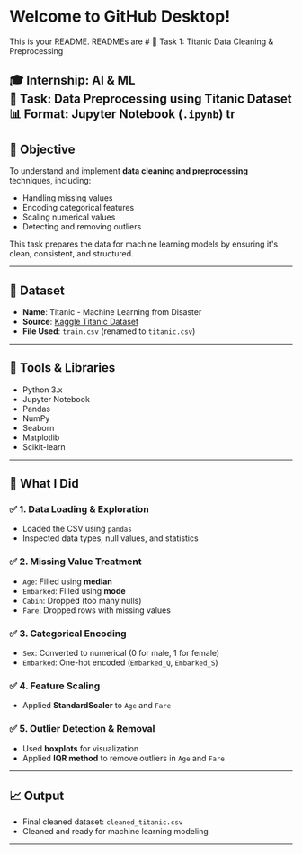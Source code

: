 # Welcome to GitHub Desktop!

This is your README. READMEs are # 🚢 Task 1: Titanic Data Cleaning & Preprocessing

🎓 **Internship**: AI & ML  
📁 **Task**: Data Preprocessing using Titanic Dataset  
📊 **Format**: Jupyter Notebook (`.ipynb`)
tr
---

## 📌 Objective

To understand and implement **data cleaning and preprocessing** techniques, including:
- Handling missing values
- Encoding categorical features
- Scaling numerical values
- Detecting and removing outliers

This task prepares the data for machine learning models by ensuring it's clean, consistent, and structured.

---

## 📂 Dataset

- **Name**: Titanic - Machine Learning from Disaster
- **Source**: [Kaggle Titanic Dataset](https://www.kaggle.com/datasets/yasserh/titanic-dataset)
- **File Used**: `train.csv` (renamed to `titanic.csv`)

---

## 🧰 Tools & Libraries

- Python 3.x
- Jupyter Notebook
- Pandas
- NumPy
- Seaborn
- Matplotlib
- Scikit-learn

---

## 🧠 What I Did

### ✅ 1. Data Loading & Exploration
- Loaded the CSV using `pandas`
- Inspected data types, null values, and statistics

### ✅ 2. Missing Value Treatment
- `Age`: Filled using **median**
- `Embarked`: Filled using **mode**
- `Cabin`: Dropped (too many nulls)
- `Fare`: Dropped rows with missing values

### ✅ 3. Categorical Encoding
- `Sex`: Converted to numerical (0 for male, 1 for female)
- `Embarked`: One-hot encoded (`Embarked_Q`, `Embarked_S`)

### ✅ 4. Feature Scaling
- Applied **StandardScaler** to `Age` and `Fare`

### ✅ 5. Outlier Detection & Removal
- Used **boxplots** for visualization
- Applied **IQR method** to remove outliers in `Age` and `Fare`

---

## 📈 Output

- Final cleaned dataset: `cleaned_titanic.csv`
- Cleaned and ready for machine learning modeling

---
